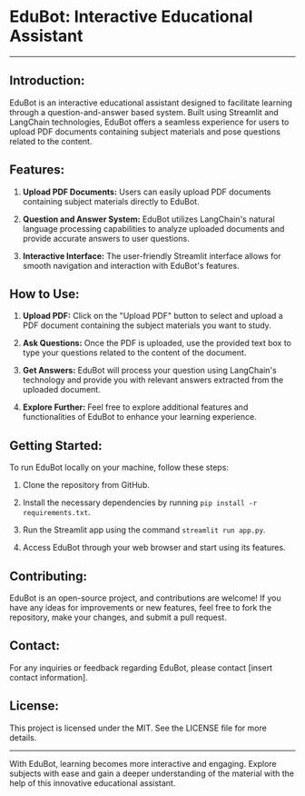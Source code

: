 # EduBot: Interactive Educational Assistant

---

## Introduction:

EduBot is an interactive educational assistant designed to facilitate learning through a question-and-answer based system. Built using Streamlit and LangChain technologies, EduBot offers a seamless experience for users to upload PDF documents containing subject materials and pose questions related to the content.

## Features:

1. **Upload PDF Documents:** Users can easily upload PDF documents containing subject materials directly to EduBot.

2. **Question and Answer System:** EduBot utilizes LangChain's natural language processing capabilities to analyze uploaded documents and provide accurate answers to user questions.

3. **Interactive Interface:** The user-friendly Streamlit interface allows for smooth navigation and interaction with EduBot's features.

## How to Use:

1. **Upload PDF:** Click on the "Upload PDF" button to select and upload a PDF document containing the subject materials you want to study.

2. **Ask Questions:** Once the PDF is uploaded, use the provided text box to type your questions related to the content of the document.

3. **Get Answers:** EduBot will process your question using LangChain's technology and provide you with relevant answers extracted from the uploaded document.

4. **Explore Further:** Feel free to explore additional features and functionalities of EduBot to enhance your learning experience.

## Getting Started:

To run EduBot locally on your machine, follow these steps:

1. Clone the repository from GitHub.

2. Install the necessary dependencies by running `pip install -r requirements.txt`.

3. Run the Streamlit app using the command `streamlit run app.py`.

4. Access EduBot through your web browser and start using its features.

## Contributing:

EduBot is an open-source project, and contributions are welcome! If you have any ideas for improvements or new features, feel free to fork the repository, make your changes, and submit a pull request.

## Contact:

For any inquiries or feedback regarding EduBot, please contact [insert contact information].

## License:

This project is licensed under the MIT. See the LICENSE file for more details.

---

With EduBot, learning becomes more interactive and engaging. Explore subjects with ease and gain a deeper understanding of the material with the help of this innovative educational assistant.

